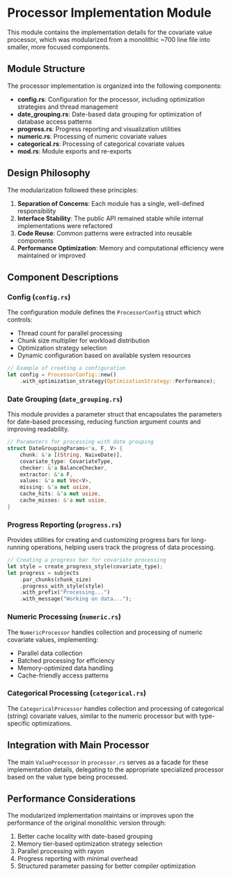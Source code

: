 # Processor Implementation Module

This module contains the implementation details for the covariate value processor, which was modularized from a monolithic ~700 line file into smaller, more focused components.

## Module Structure

The processor implementation is organized into the following components:

- **config.rs**: Configuration for the processor, including optimization strategies and thread management
- **date_grouping.rs**: Date-based data grouping for optimization of database access patterns
- **progress.rs**: Progress reporting and visualization utilities
- **numeric.rs**: Processing of numeric covariate values
- **categorical.rs**: Processing of categorical covariate values
- **mod.rs**: Module exports and re-exports

## Design Philosophy

The modularization followed these principles:

1. **Separation of Concerns**: Each module has a single, well-defined responsibility
2. **Interface Stability**: The public API remained stable while internal implementations were refactored
3. **Code Reuse**: Common patterns were extracted into reusable components
4. **Performance Optimization**: Memory and computational efficiency were maintained or improved

## Component Descriptions

### Config (`config.rs`)

The configuration module defines the `ProcessorConfig` struct which controls:

- Thread count for parallel processing
- Chunk size multiplier for workload distribution
- Optimization strategy selection
- Dynamic configuration based on available system resources

```rust
// Example of creating a configuration
let config = ProcessorConfig::new()
    .with_optimization_strategy(OptimizationStrategy::Performance);
```

### Date Grouping (`date_grouping.rs`)

This module provides a parameter struct that encapsulates the parameters for date-based processing, reducing function argument counts and improving readability.

```rust
// Parameters for processing with date grouping
struct DateGroupingParams<'a, F, V> {
    chunk: &'a [(String, NaiveDate)],
    covariate_type: CovariateType,
    checker: &'a BalanceChecker,
    extractor: &'a F,
    values: &'a mut Vec<V>,
    missing: &'a mut usize,
    cache_hits: &'a mut usize,
    cache_misses: &'a mut usize,
}
```

### Progress Reporting (`progress.rs`)

Provides utilities for creating and customizing progress bars for long-running operations, helping users track the progress of data processing.

```rust
// Creating a progress bar for covariate processing
let style = create_progress_style(covariate_type);
let progress = subjects
    .par_chunks(chunk_size)
    .progress_with_style(style)
    .with_prefix("Processing...")
    .with_message("Working on data...");
```

### Numeric Processing (`numeric.rs`)

The `NumericProcessor` handles collection and processing of numeric covariate values, implementing:

- Parallel data collection
- Batched processing for efficiency
- Memory-optimized data handling
- Cache-friendly access patterns

### Categorical Processing (`categorical.rs`)

The `CategoricalProcessor` handles collection and processing of categorical (string) covariate values, similar to the numeric processor but with type-specific optimizations.

## Integration with Main Processor

The main `ValueProcessor` in `processor.rs` serves as a facade for these implementation details, delegating to the appropriate specialized processor based on the value type being processed.

## Performance Considerations

The modularized implementation maintains or improves upon the performance of the original monolithic version through:

1. Better cache locality with date-based grouping
2. Memory tier-based optimization strategy selection
3. Parallel processing with rayon
4. Progress reporting with minimal overhead
5. Structured parameter passing for better compiler optimization
